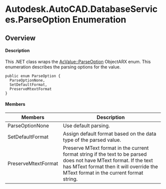 # Autodesk.AutoCAD.DatabaseServices.ParseOption Enumeration

## Overview

#### Description
This .NET class wraps the [AcValue::ParseOption](AcValue__ParseOption.md) ObjectARX enum. 
This enumeration describes the parsing options for the value.
```text
public enum ParseOption {
  ParseOptionNone,
  SetDefaultFormat,
  PreserveMtextFormat
}
```

#### Members
| Members | Description |
| --- | --- |
| ParseOptionNone | Use default parsing. |
| SetDefaultFormat | Assign default format based on the data type of the parsed value. |
| PreserveMtextFormat | Preserve MText format in the current format string if the text to be parsed does not have MText format. If the text has MText format then it will override the MText format in the current format string. |
